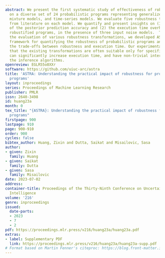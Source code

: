 ```yaml
---
abstract: We present the first systematic study of effectiveness of robustness transformations
  on a diverse set of 24 probabilistic programs representing generalized linear models,
  mixture models, and time-series models. We evaluate five robustness transformations
  from literature on each model. We quantify and present insights on (1) the improvement
  of the posterior prediction accuracy and (2) the execution time overhead of the
  robustified programs, in the presence of three input noise models.  To automate
  the evaluation of various robustness transformations, we developed ASTRA - a novel
  framework for quantifying the robustness of probabilistic programs and exploring
  the trade-offs between robustness and execution time. Our experimental results indicate
  that the existing transformations are often suitable only for specific noise models,
  can significantly increase execution time, and have non-trivial interaction with
  the inference algorithms.
openreview: EGLR55o8XXr
software: https://github.com/uiuc-arc/astra
title: 'ASTRA: Understanding the practical impact of robustness for probabilistic
  programs'
layout: inproceedings
series: Proceedings of Machine Learning Research
publisher: PMLR
issn: 2640-3498
id: huang23a
month: 0
tex_title: "{ASTRA}: Understanding the practical impact of robustness for probabilistic
  programs"
firstpage: 900
lastpage: 910
page: 900-910
order: 900
cycles: false
bibtex_author: Huang, Zixin and Dutta, Saikat and Misailovic, Sasa
author:
- given: Zixin
  family: Huang
- given: Saikat
  family: Dutta
- given: Sasa
  family: Misailovic
date: 2023-07-02
address:
container-title: Proceedings of the Thirty-Ninth Conference on Uncertainty in Artificial
  Intelligence
volume: '216'
genre: inproceedings
issued:
  date-parts:
  - 2023
  - 7
  - 2
pdf: https://proceedings.mlr.press/v216/huang23a/huang23a.pdf
extras:
- label: Supplementary PDF
  link: https://proceedings.mlr.press/v216/huang23a/huang23a-supp.pdf
# Format based on Martin Fenner's citeproc: https://blog.front-matter.io/posts/citeproc-yaml-for-bibliographies/
---
```

